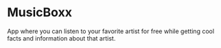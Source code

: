 # MusicBoxx
App where you can listen to your favorite artist for free while getting cool facts and information about that artist. 
